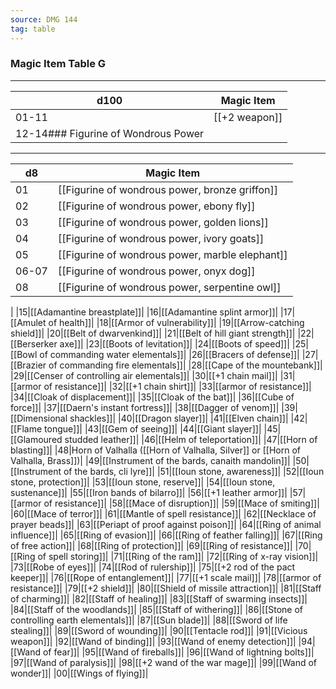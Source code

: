 ```yaml
---
source: DMG 144
tag: table
---
```


### Magic Item Table G
---
|d100|Magic Item|
|----|------------|
|01-11|[[+2 weapon]]|
|12-14### Figurine of Wondrous Power
---
|d8|Magic Item|
|----|------------|
|01|[[Figurine of wondrous power, bronze griffon]]|
|02|[[Figurine of wondrous power, ebony fly]]|
|03|[[Figurine of wondrous power, golden lions]]|
|04|[[Figurine of wondrous power, ivory goats]]|
|05|[[Figurine of wondrous power, marble elephant]]|
|06-07|[[Figurine of wondrous power, onyx dog]]|
|08|[[Figurine of wondrous power, serpentine owl]]|
|
|15|[[Adamantine breastplate]]|
|16|[[Adamantine splint armor]]|
|17|[[Amulet of health]]|
|18|[[Armor of vulnerability]]|
|19|[[Arrow-catching shield]]|
|20|[[Belt of dwarvenkind]]|
|21|[[Belt of hill giant strength]]|
|22|[[Berserker axe]]|
|23|[[Boots of levitation]]|
|24|[[Boots of speed]]|
|25|[[Bowl of commanding water elementals]]|
|26|[[Bracers of defense]]|
|27|[[Brazier of commanding fire elementals]]|
|28|[[Cape of the mountebank]]|
|29|[[Censer of controlling air elementals]]|
|30|[[+1 chain mail]]|
|31|[[armor of resistance]]|
|32|[[+1 chain shirt]]|
|33|[[armor of resistance]]|
|34|[[Cloak of displacement]]|
|35|[[Cloak of the bat]]|
|36|[[Cube of force]]|
|37|[[Daern's instant fortress]]|
|38|[[Dagger of venom]]|
|39|[[Dimensional shackles]]|
|40|[[Dragon slayer]]|
|41|[[Elven chain]]|
|42|[[Flame tongue]]|
|43|[[Gem of seeing]]|
|44|[[Giant slayer]]|
|45|[[Glamoured studded leather]]|
|46|[[Helm of teleportation]]|
|47|[[Horn of blasting]]|
|48|Horn of Valhalla ([[Horn of Valhalla, Silver]] or [[Horn of Valhalla, Brass]])|
|49|[[Instrument of the bards, canaith mandolin]]|
|50|[[Instrument of the bards, cli lyre]]|
|51|[[Ioun stone, awareness]]|
|52|[[Ioun stone, protection]]|
|53|[[Ioun stone, reserve]]|
|54|[[Ioun stone, sustenance]]|
|55|[[Iron bands of bilarro]]|
|56|[[+1 leather armor]]|
|57|[[armor of resistance]]|
|58|[[Mace of disruption]]|
|59|[[Mace of smiting]]|
|60|[[Mace of terror]]|
|61|[[Mantle of spell resistance]]|
|62|[[Necklace of prayer beads]]|
|63|[[Periapt of proof against poison]]|
|64|[[Ring of animal influence]]|
|65|[[Ring of evasion]]|
|66|[[Ring of feather falling]]|
|67|[[Ring of free action]]|
|68|[[Ring of protection]]|
|69|[[Ring of resistance]]|
|70|[[Ring of spell storing]]|
|71|[[Ring of the ram]]|
|72|[[Ring of x-ray vision]]|
|73|[[Robe of eyes]]|
|74|[[Rod of rulership]]|
|75|[[+2 rod of the pact keeper]]|
|76|[[Rope of entanglement]]|
|77|[[+1 scale mail]]|
|78|[[armor of resistance]]|
|79|[[+2 shield]]|
|80|[[Shield of missile attraction]]|
|81|[[Staff of charming]]|
|82|[[Staff of healing]]|
|83|[[Staff of swarming insects]]|
|84|[[Staff of the woodlands]]|
|85|[[Staff of withering]]|
|86|[[Stone of controlling earth elementals]]|
|87|[[Sun blade]]|
|88|[[Sword of life stealing]]|
|89|[[Sword of wounding]]|
|90|[[Tentacle rod]]|
|91|[[Vicious weapon]]|
|92|[[Wand of binding]]|
|93|[[Wand of enemy detection]]|
|94|[[Wand of fear]]|
|95|[[Wand of fireballs]]|
|96|[[Wand of lightning bolts]]|
|97|[[Wand of paralysis]]|
|98|[[+2 wand of the war mage]]|
|99|[[Wand of wonder]]|
|00|[[Wings of flying]]|
